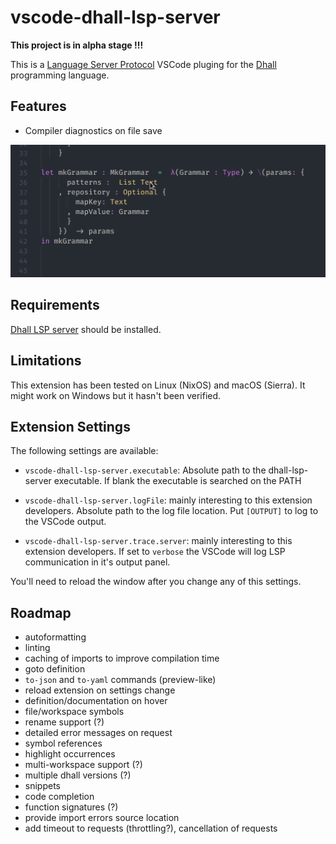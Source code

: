 # vscode-dhall-lsp-server 

**This project is in alpha stage !!!**

This is a [Language Server Protocol](https://microsoft.github.io/language-server-protocol/) VSCode pluging for the [Dhall](https://dhall-lang.org) programming language.


## Features

* Compiler diagnostics on file save

![Screenshot Highlighting](/images/dhall-diagnostics.gif?raw=true)

## Requirements

[Dhall LSP server](https://github.com/PanAeon/dhall-lsp-server) should be installed.

## Limitations
This extension has been tested on Linux (NixOS) and macOS (Sierra).
It might work on Windows but it hasn't been verified.


## Extension Settings

The following settings are available:

* `vscode-dhall-lsp-server.executable`: Absolute path to the dhall-lsp-server executable. If blank the executable is searched on the PATH
* `vscode-dhall-lsp-server.logFile`: mainly interesting to this extension developers.            Absolute path to the log file location. Put `[OUTPUT]` to log to          the VSCode output.

* `vscode-dhall-lsp-server.trace.server`: mainly interesting to this extension developers. If set to `verbose` the VSCode will log LSP communication in it's output panel.

You'll need to reload the window after you change any of this settings.

## Roadmap

* autoformatting
* linting
* caching of imports to improve compilation time
* goto definition
* `to-json` and `to-yaml` commands (preview-like)
* reload extension on settings change
* definition/documentation on hover
* file/workspace symbols
* rename support (?)
* detailed error messages on request
* symbol references
* highlight occurrences
* multi-workspace support (?)
* multiple dhall versions (?)
* snippets
* code completion
* function signatures (?)
* provide import errors source location
* add timeout to requests (throttling?), cancellation of requests

